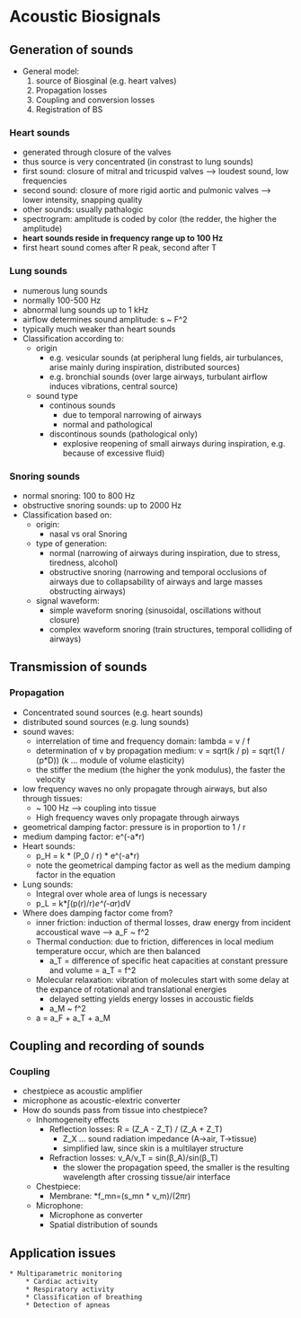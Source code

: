 # Acoustic Biosignals
## Generation of sounds
* General model:
	1. source of Biosginal (e.g. heart valves)
	2. Propagation losses
	3. Coupling and conversion losses
	4. Registration of BS
### Heart sounds
* generated through closure of the valves
* thus source is very concentrated (in constrast to lung sounds)
* first sound: closure of mitral and tricuspid valves --> loudest sound, low frequencies
* second sound: closure of more rigid aortic and pulmonic valves --> lower intensity, snapping quality
* other sounds: usually pathalogic
* spectrogram: amplitude is coded by color (the redder, the higher the amplitude)
* **heart sounds reside in frequency range up to 100 Hz**
* first heart sound comes after R peak, second after T
### Lung sounds
* numerous lung sounds
* normally 100-500 Hz 
* abnormal lung sounds up to 1 kHz
* airflow determines sound amplitude: s ~ F^2
* typically much weaker than heart sounds
* Classification according to:
	* origin
		* e.g. vesicular sounds (at peripheral lung fields, air turbulances, arise mainly during inspiration, distributed sources)
		* e.g. bronchial sounds (over large airways, turbulant airflow induces vibrations, central source)
	* sound type
		* continous sounds
			* due to temporal narrowing of airways
			* normal and pathological
		* discontinous sounds (pathological only)
			* explosive reopening of small airways during inspiration, e.g. because of excessive fluid)
### Snoring sounds
* normal snoring: 100 to 800 Hz
* obstructive snoring sounds: up to 2000 Hz
* Classification based on:
	* origin:
		* nasal vs oral Snoring
	* type of generation: 
		* normal (narrowing of airways during inspiration, due to stress, tiredness, alcohol)
		* obstructive snoring (narrowing and temporal occlusions of airways due to collapsability of airways and large masses obstructing airways)
	* signal waveform:
		* simple waveform snoring (sinusoidal, oscillations without closure)
		* complex waveform snoring (train structures, temporal colliding of airways)

## Transmission of sounds
### Propagation
* Concentrated sound sources (e.g. heart sounds)
* distributed sound sources (e.g. lung sounds)
* sound waves:
	* interrelation of time and frequency domain: lambda = v / f 
	* determination of v by propagation medium: v = sqrt(k / p) = sqrt(1 / (p*D)) (k ... module of volume elasticity)
	* the stiffer the medium (the higher the yonk modulus), the faster the velocity
* low frequency waves no only propagate through airways, but also through tissues:
	* ~ 100 Hz --> coupling into tissue
	* High frequency waves only propagate through airways
* geometrical damping factor: pressure is in proportion to 1 / r
* medium damping factor: e^(-a*r)
* Heart sounds:
	* p_H = k * (P_0 / r) * e^(-a*r)
	* note the geometrical damping factor as well as the medium damping factor in the equation
* Lung sounds:
	* Integral over whole area of lungs is necessary
	* p_L = k*∫(p(r)/r)*e^(-a*r)dV
* Where does damping factor come from?
	* inner friction: induction of thermal losses, draw energy from incident accoustical wave --> a_F ~ f^2
	* Thermal conduction: due to friction, differences in local medium temperature occur, which are then balanced
		* a_T = difference of specific heat capacities at constant pressure and volume = a_T = f^2 
	* Molecular relaxation: vibration of molecules start with some delay at the expance of rotational and translational energies
		* delayed setting yields energy losses in accoustic fields
		* a_M ~ f^2
	* a = a_F + a_T + a_M

## Coupling and recording of sounds
### Coupling
* chestpiece as acoustic amplifier
* microphone as acoustic-elextric converter
* How do sounds pass from tissue into chestpiece?
	* Inhomogeneity effects
		* Reflection losses: R = (Z_A - Z_T) / (Z_A + Z_T)
			* Z_X ... sound radiation impedance (A->air, T->tissue)
			* simplified law, since skin is a multilayer structure
		* Refraction losses: v_A/v_T = sin(β_A)/sin(β_T)
			* the slower the propagation speed, the smaller is the resulting wavelength after crossing tissue/air interface
	* Chestpiece:
		* Membrane:
			*f_mn=(s_mn * v_m)/(2πr)
	* Microphone:
		* Microphone as converter
		* Spatial distribution of sounds 

## Application issues
	* Multiparametric monitoring
		* Cardiac activity
		* Respiratory activity 
		* Classification of breathing
		* Detection of apneas